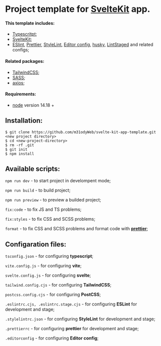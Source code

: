 # Project template for [SvelteKit](https://kit.svelte.dev/) app.

#### This template includes:

- [Typescritpt](https://www.npmjs.com/package/typescript);
- [SvelteKit](https://kit.svelte.dev/);
- [ESlint](https://www.npmjs.com/package/eslint), [Prettier](https://www.npmjs.com/package/prettier), [StyleLint](https://www.npmjs.com/package/stylelint), [Editor config](https://editorconfig.org/), [husky](https://www.npmjs.com/package/husky), [LintStaged](https://www.npmjs.com/package/lint-staged) and related configs;

#### Related packages:
- [TailwindCSS](https://tailwindcss.com/);
- [SASS](https://www.npmjs.com/package/sass);
- [axios](https://www.npmjs.com/package/axios);

#### Requirements:

- [node](https://nodejs.org/en/) version 14.18 +

## Installation:

    $ git clone https://github.com/m31odyWeb/svelte-kit-app-template.git <new project directory>
    $ cd <new-project-directory>
    $ rm -rf .git
    $ git init
    $ npm install

## Available scripts:

`npm run dev` - to start project in develompent mode;

`npm run build` - to build project;

`npm run preview` - to preview a builded project;

`fix:code` - to fix JS and TS problems;

`fix:styles` - to fix CSS and SCSS problems;

`format` - to fix CSS and SCSS problems and format code with [__prettier__](https://www.npmjs.com/package/prettier);

## Configaration files:

`tsconfig.json` - for configuring __typescript__;

`vite.config.js` - for configuring __vite__;

`svelte.config.js` - for configuring __svelte__;

`tailwind.config.cjs` - for configuring __TailwindCSS__;

`postcss.config.cjs` - for configuring __PostCSS__;

`.eslintrc.cjs, .eslintrc.stage.cjs` - for configuring __ESLint__ for development and stage;

`.stylelintrc.json` - for configuring __StyleLint__ for development and stage;

`.prettierrc` - for configuring __prettier__ for development and stage;

`.editorconfig` - for configuring __Editor config__;
